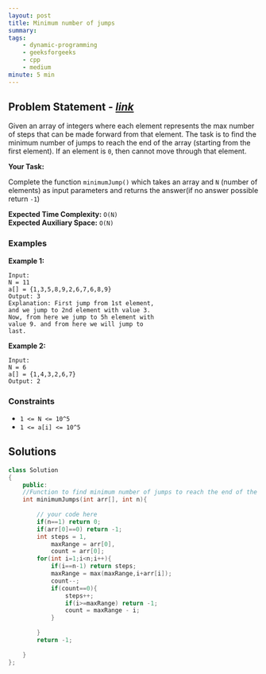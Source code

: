 ```yaml
---
layout: post
title: Minimum number of jumps                       
summary:
tags:
    - dynamic-programming
    - geeksforgeeks
    - cpp
    - medium
minute: 5 min
---
```


## Problem Statement - [*link*](https://practice.geeksforgeeks.org/batch-problems/minimum-number-of-jumps4102/0/?track=DSASP-DP&batchId=154#)  

Given an array of integers where each element represents the max number of steps that can be made forward from that element. The task is to find the minimum number of jumps to reach the end of the array (starting from the first element). If an element is `0`, then cannot move through that element.

**Your Task:** 

Complete the function `minimumJump()` which takes an array and `N` (number of elements) as input parameters and returns the answer(if no answer possible return `-1`)


**Expected Time Complexity:** `O(N)`              
**Expected Auxiliary Space:** `O(N)`


### Examples

**Example 1:**   
```
Input:
N = 11
a[] = {1,3,5,8,9,2,6,7,6,8,9}
Output: 3
Explanation: First jump from 1st element,
and we jump to 2nd element with value 3.
Now, from here we jump to 5h element with
value 9. and from here we will jump to
last.
```

**Example 2:**   
```
Input:
N = 6
a[] = {1,4,3,2,6,7}
Output: 2
```

### Constraints

+ `1 <= N <= 10^5`
+ `1 <= a[i] <= 10^5`


## Solutions

```cpp
class Solution
{
    public:
    //Function to find minimum number of jumps to reach the end of the array.
    int minimumJumps(int arr[], int n){
        
        // your code here
        if(n==1) return 0;
        if(arr[0]==0) return -1;
        int steps = 1, 
            maxRange = arr[0],
            count = arr[0];
        for(int i=1;i<n;i++){
            if(i==n-1) return steps;
            maxRange = max(maxRange,i+arr[i]);
            count--;
            if(count==0){
                steps++;
                if(i>=maxRange) return -1;
                count = maxRange - i;
            }
            
        }
        return -1;
        
    }
};
```

